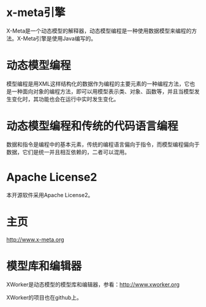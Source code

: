 x-meta引擎
======
X-Meta是一个动态模型的解释器，动态模型编程是一种使用数据模型来编程的方法。X-Meta引擎是使用Java编写的。

动态模型编程
======
模型编程是用XML这样结构化的数据作为编程的主要元素的一种编程方法，它也是一种面向对象的编程方法，即可以用模型表示类、对象、函数等，并且当模型发生变化时，其功能也会在运行中实时发生变化。

动态模型编程和传统的代码语言编程
======
数据和指令是编程中的基本元素，传统的编程语言偏向于指令，而模型编程偏向于数据，它们是统一并且相互依赖的，二者可以混用。

Apache License2
======
本开源软件采用Apache License2。

主页
======
http://www.x-meta.org

模型库和编辑器
======
XWorker是动态模型的模型库和编辑器，参看：http://www.xworker.org

XWorker的项目也在github上。
